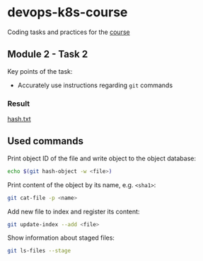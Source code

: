 # devops-k8s-course

Coding tasks and practices for the [course](https://prometheus.org.ua/prometheus-plus/devops_and_kubernetes/)

## Module 2 - Task 2

Key points of the task:
- Accurately use instructions regarding `git` commands

### Result

[hash.txt](https://github.com/alinkedd/devops-k8s-course/blob/module2-task2-challenge/hash.txt)

## Used commands

Print object ID of the file and write object to the object database:
```sh
echo $(git hash-object -w <file>)
```

Print content of the object by its name, e.g. `<sha1>`:
```sh
git cat-file -p <name>
```

Add new file to index and register its content:
```sh
git update-index --add <file>
```

Show information about staged files:
```sh
git ls-files --stage
```
